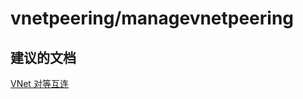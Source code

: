 <properties
    pageTitle="vnetpeering/managevnetpeering"
    description="vnetpeering/managevnetpeering"
    service="microsoft.network"
    resource="virtualnetworks"
    authors="radwiv"
    displayOrder=""
    selfHelpType="generic"
    supportTopicIds="32547254"
    resourceTags=""
    productPesIds="15526"
    cloudEnvironments="public"
/>


# <a name="vnetpeeringmanagevnetpeering"></a>vnetpeering/managevnetpeering

## <a name="recommended-documents"></a>**建议的文档**
[VNet 对等互连](https://docs.microsoft.com/azure/virtual-network/virtual-network-peering-overview)

